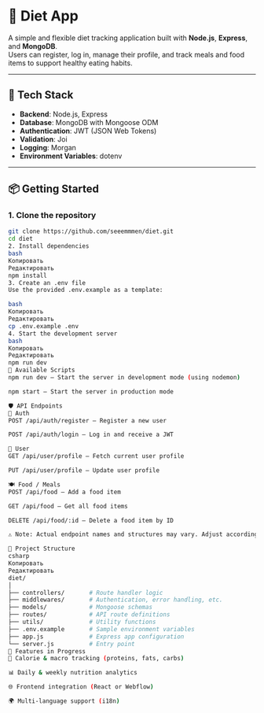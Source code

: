 # 🥗 Diet App

A simple and flexible diet tracking application built with **Node.js**, **Express**, and **MongoDB**.  
Users can register, log in, manage their profile, and track meals and food items to support healthy eating habits.

---

## 🚀 Tech Stack

- **Backend**: Node.js, Express  
- **Database**: MongoDB with Mongoose ODM  
- **Authentication**: JWT (JSON Web Tokens)  
- **Validation**: Joi  
- **Logging**: Morgan  
- **Environment Variables**: dotenv

---

## 📦 Getting Started

### 1. Clone the repository

```bash
git clone https://github.com/seeemmmen/diet.git
cd diet
2. Install dependencies
bash
Копировать
Редактировать
npm install
3. Create an .env file
Use the provided .env.example as a template:

bash
Копировать
Редактировать
cp .env.example .env
4. Start the development server
bash
Копировать
Редактировать
npm run dev
📌 Available Scripts
npm run dev – Start the server in development mode (using nodemon)

npm start – Start the server in production mode

🛡️ API Endpoints
🔐 Auth
POST /api/auth/register – Register a new user

POST /api/auth/login – Log in and receive a JWT

👤 User
GET /api/user/profile – Fetch current user profile

PUT /api/user/profile – Update user profile

🍽️ Food / Meals
POST /api/food – Add a food item

GET /api/food – Get all food items

DELETE /api/food/:id – Delete a food item by ID

⚠️ Note: Actual endpoint names and structures may vary. Adjust according to your routing logic.

📁 Project Structure
csharp
Копировать
Редактировать
diet/
│
├── controllers/       # Route handler logic
├── middlewares/       # Authentication, error handling, etc.
├── models/            # Mongoose schemas
├── routes/            # API route definitions
├── utils/             # Utility functions
├── .env.example       # Sample environment variables
├── app.js             # Express app configuration
└── server.js          # Entry point
🧪 Features in Progress
🔢 Calorie & macro tracking (proteins, fats, carbs)

📊 Daily & weekly nutrition analytics

🌐 Frontend integration (React or Webflow)

🌍 Multi-language support (i18n)
